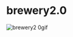 # brewery2.0
![brewery2 0gif](https://user-images.githubusercontent.com/28810487/31580833-139b9f48-b129-11e7-92bf-a1158ec83bb2.gif)
